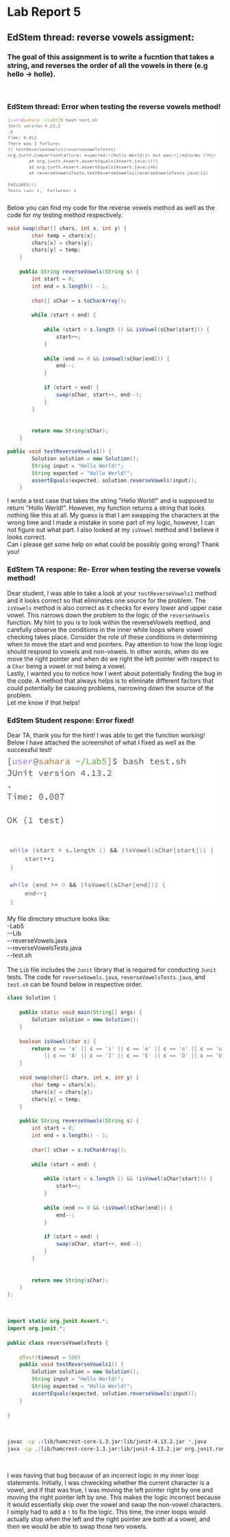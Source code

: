 # Lab Report 5
## EdStem thread: reverse vowels assigment:
### The goal of this assignment is to write a fucntion that takes a string, and reverses the order of all the vowels in there (e.g hello -> holle).

<br>

### EdStem thread: Error when testing the reverse vowels method!
![Image](bash.png)
<br>
<br>
Below you can find my code for the reverse vowels method as well as the code for my testing method respectively.
<br>
```java
void swap(char[] chars, int x, int y) {
        char temp = chars[x];
        chars[x] = chars[y];
        chars[y] = temp;
    }
    
    public String reverseVowels(String s) {
        int start = 0;
        int end = s.length() - 1;

        char[] sChar = s.toCharArray();
        
        while (start < end) {
            
            while (start < s.length () && isVowel(sChar[start])) {
                start++;
            }

            while (end >= 0 && isVowel(sChar[end])) {
                end--;
            }

            if (start < end) {
                swap(sChar, start++, end--);
            }
        }
        

        return new String(sChar);
    }
```

```java
public void testReverseVowels1() {
        Solution solution = new Solution();
        String input = "Hello World!";
        String expected = "Hollo Werld!";
        assertEquals(expected, solution.reverseVowels(input));
    }
```
I wrote a test case that takes the string "Hello World!" and is supposed to return "Hollo Werld!". However, my function returns a string that looks nothing like this at all. My guess is that I am swapping the characters at the wrong time and I made a mistake in some part of my logic, however, I can not figure out what part. I also looked at my `isVowel` method and I believe it looks correct. <br>
Can i please get some help on what could be possibly going wrong? 
Thank you!

### EdStem TA respone: Re- Error when testing the reverse vowels method!
Dear student, I was able to take a look at your `testReverseVowels1` method and it looks correct so that eliminates one source for the problem. The `isVowels` method is also correct as it checks for every lower and upper case vowel. This narrows down the problem to the logic of the `reverseVowels` function. My hint to you is to look within the reverseVowels method, and carefully observe the conditions in the inner while loops where vowel checking takes place. Consider the role of these conditions in determining when to move the start and end pointers. Pay attention to how the loop logic should respond to vowels and non-vowels. In other words, when do we move the right pointer and when do we right the left pointer with respect to a `Char` being a vowel or not being a vowel. <br>
Lastly, I wanted you to notice how I went about potentially finding the bug in the code. A method that always helps is to eliminate different factors that could potentially be casuing problems, narrowing down the source of the problem. <br>
Let me know if that helps!
<br>
### EdStem Student respone: Error fixed!
Dear TA, thank you for the hint! I was able to get the function working! Below I have attached the screenshot of what I fixed as well as the successful test! 
<br> 
![Image](WorkingBash.png)
<br>
<br>
![Image](FixedCode.png)
<br><br> 
My file directory structure looks like: <br>
-Lab5 <br>
--Lib <br>
--reverseVowels.java <br>
--reverseVowelsTests.java <br>
--test.sh <br>
<br>
The `Lib` file includes the `Junit` library that is required for conducting `Junit` tests. The code for `reverseVowels.java`, `reverseVowelsTests.java`, and `test.sh` can be found below in respective order. <br>
```java
class Solution {

    public static void main(String[] args) {
        Solution solution = new Solution();
    }

    boolean isVowel(char c) {
        return c == 'a' || c == 'i' || c == 'e' || c == 'o' || c == 'u'
            || c == 'A' || c == 'I' || c == 'E' || c == 'O' || c == 'U';
    }
    
    void swap(char[] chars, int x, int y) {
        char temp = chars[x];
        chars[x] = chars[y];
        chars[y] = temp;
    }
    
    public String reverseVowels(String s) {
        int start = 0;
        int end = s.length() - 1;

        char[] sChar = s.toCharArray();
        
        while (start < end) {
            
            while (start < s.length () && !isVowel(sChar[start])) {
                start++;
            }

            while (end >= 0 && !isVowel(sChar[end])) {
                end--;
            }

            if (start < end) {
                swap(sChar, start++, end--);
            }
        }
        

        return new String(sChar);
    }
};
```
<br>

```java
import static org.junit.Assert.*;
import org.junit.*;

public class reverseVowelsTests {

    @Test(timeout = 500)
    public void testReverseVowels1() {
        Solution solution = new Solution();
        String input = "Hello World!";
        String expected = "Hollo Werld!";
        assertEquals(expected, solution.reverseVowels(input));
    }

}
```
<br>

```bash
javac -cp .:lib/hamcrest-core-1.3.jar:lib/junit-4.13.2.jar *.java
java -cp .:lib/hamcrest-core-1.3.jar:lib/junit-4.13.2.jar org.junit.runner.JUnitCore reverseVowelsTests
```
<br>

I was having that bug because of an incorrect logic in my inner loop statements. Initially, I was chwecking whether the current character is a vowel, and if that was true, I was moving the left pointer right by one and moving the right pointer left by one. This makes the logic incorrect because it would essentially skip over the vowel and swap the non-vowel characters. I simply had to add a `!` to fix the logic. This time, the inner loops would actually stop when the left and the right pointer are both at a vowel, and then we would be able to swap those two vowels. 
